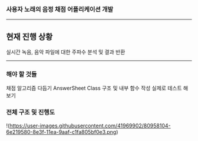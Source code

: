 ### 사용자 노래의 음정 채점 어플리케이션 개발 
- - -
## 현재 진행 상황
실시간 녹음, 음악 파일에 대한 주파수 분석 및 결과 반환
- - -
### 해야 할 것들
채점 알고리즘 다듬기
AnswerSheet Class 구조 및 내부 함수 작성
실제로 테스트 해보기

### 전체 구조 및 진행도
!(https://user-images.githubusercontent.com/41969902/80958104-6e219580-8e3f-11ea-9aaf-c1fa805bf0e3.png)
